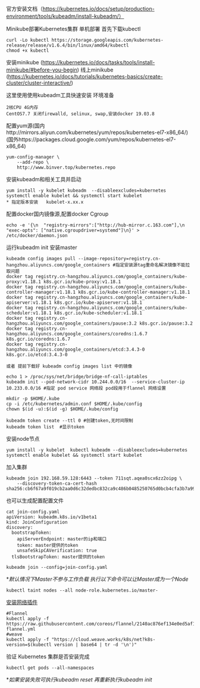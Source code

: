 官方安装文档（https://kubernetes.io/docs/setup/production-environment/tools/kubeadm/install-kubeadm/）

Minikube部署Kubernetes集群 单机部署
首先下载kubectl
```
curl -Lo kubectl https://storage.googleapis.com/kubernetes-release/release/v1.6.4/bin/linux/amd64/kubectl
chmod +x kubectl
```
安装minikube (https://kubernetes.io/docs/tasks/tools/install-minikube/#before-you-begin)
线上minikube (https://kubernetes.io/docs/tutorials/kubernetes-basics/create-cluster/cluster-interactive/)

这里使用使用kubeadm工具快速安装
环境准备
```
2核CPU 4G内存
CentOS7.7 关闭firewalld, selinux, swap,安装docker 19.03.8
```
配置yum源(国内http://mirrors.aliyun.com/kubernetes/yum/repos/kubernetes-el7-x86_64/)
(国外https://packages.cloud.google.com/yum/repos/kubernetes-el7-x86_64)
```
yum-config-manager \
    --add-repo \
    http://www.binver.top/kubernetes.repo
```
安装kubeadm和相关工具并启动
```
yum install -y kubelet kubeadm  --disableexcludes=kubernetes
systemctl enable kubelet && systemctl start kubelet
* 指定版本安装   kubelet-x.xx.x
```
配置docker国内镜像源,配置docker Cgroup
```
echo -e '{\n  "registry-mirrors":["http://hub-mirror.c.163.com"],\n  "exec-opts": ["native.cgroupdriver=systemd"]\n}' > /etc/docker/daemon.json
```
运行kubeadm init 安装master
```
kubeadm config images pull --image-repository=registry.cn-hangzhou.aliyuncs.com/google_containers #指定安装源tag重命名解决镜像不能拉取问题
docker tag registry.cn-hangzhou.aliyuncs.com/google_containers/kube-proxy:v1.18.1 k8s.gcr.io/kube-proxy:v1.18.1
docker tag registry.cn-hangzhou.aliyuncs.com/google_containers/kube-controller-manager:v1.18.1 k8s.gcr.io/kube-controller-manager:v1.18.1
docker tag registry.cn-hangzhou.aliyuncs.com/google_containers/kube-apiserver:v1.18.1 k8s.gcr.io/kube-apiserver:v1.18.1
docker tag registry.cn-hangzhou.aliyuncs.com/google_containers/kube-scheduler:v1.18.1 k8s.gcr.io/kube-scheduler:v1.18.1
docker tag registry.cn-hangzhou.aliyuncs.com/google_containers/pause:3.2 k8s.gcr.io/pause:3.2
docker tag registry.cn-hangzhou.aliyuncs.com/google_containers/coredns:1.6.7 k8s.gcr.io/coredns:1.6.7
docker tag registry.cn-hangzhou.aliyuncs.com/google_containers/etcd:3.4.3-0 k8s.gcr.io/etcd:3.4.3-0

或者 提前下载好 kubeadm config images list 中的镜像

echo 1 > /proc/sys/net/bridge/bridge-nf-call-iptables
kubeadm init --pod-network-cidr 10.244.0.0/16  --service-cluster-ip 10.233.0.0/16 #指定 pod service 网络段 pod段用于flannel 网络设置

mkdir -p $HOME/.kube
cp -i /etc/kubernetes/admin.conf $HOME/.kube/config
chown $(id -u):$(id -g) $HOME/.kube/config

kubeadm token create --ttl 0 #创建token,无时间限制
kubeadm token list	#显示token 
```
安装node节点
```
yum install -y kubelet  kubectl kubeadm --disableexcludes=kubernetes
systemctl enable kubelet && systemctl start kubelet
```
加入集群
```
kubeadm join 192.168.59.128:6443 --token 711sqt.aqea0scx6zz2oipg \
    --discovery-token-ca-cert-hash sha256:cb6f67a9f019cb2aa0d6c32dedbc832ca9c486b0485250765d0bcb4cfa3b7a99
```
也可以生成配置配置文件
```
cat join-config.yaml
apiVersion: kubeadm.k8s.io/v1beta1
kind: JoinConfiguration
discovery:
  bootstrapToken:
    apiServerEndpoint: master的ip和端口
    token: master提供的token
    unsafeSkipCAVerification: true
  tlsBootstrapToken: master提供的token

kubeadm join --config=join-config.yaml
```
**默认情况下Master不参与工作负载 执行以下命令可以让Master成为一个Node*
```
kubectl taint nodes --all node-role.kubernetes.io/master-
```
[安装网络插件](https://kubernetes.io/docs/setup/production-environment/tools/kubeadm/create-cluster-kubeadm/#pod-network)
```
#Flannel
kubectl apply -f https://raw.githubusercontent.com/coreos/flannel/2140ac876ef134e0ed5af15c65e414cf26827915/Documentation/kube-flannel.yml
#weave
kubectl apply -f "https://cloud.weave.works/k8s/net?k8s-version=$(kubectl version | base64 | tr -d '\n')"
```
验证 Kubernetes 集群是否安装完成
```
kubectl get pods --all-namespaces
```
**如果安装失败可执行kubeadm reset 再重新执行kubeadm init*
